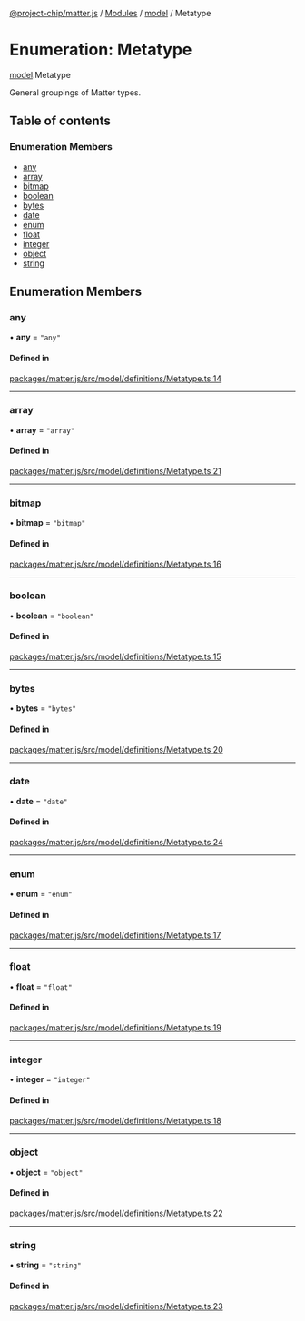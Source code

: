 [@project-chip/matter.js](../README.md) / [Modules](../modules.md) / [model](../modules/model.md) / Metatype

# Enumeration: Metatype

[model](../modules/model.md).Metatype

General groupings of Matter types.

## Table of contents

### Enumeration Members

- [any](model.Metatype-1.md#any)
- [array](model.Metatype-1.md#array)
- [bitmap](model.Metatype-1.md#bitmap)
- [boolean](model.Metatype-1.md#boolean)
- [bytes](model.Metatype-1.md#bytes)
- [date](model.Metatype-1.md#date)
- [enum](model.Metatype-1.md#enum)
- [float](model.Metatype-1.md#float)
- [integer](model.Metatype-1.md#integer)
- [object](model.Metatype-1.md#object)
- [string](model.Metatype-1.md#string)

## Enumeration Members

### any

• **any** = ``"any"``

#### Defined in

[packages/matter.js/src/model/definitions/Metatype.ts:14](https://github.com/project-chip/matter.js/blob/c15b1068/packages/matter.js/src/model/definitions/Metatype.ts#L14)

___

### array

• **array** = ``"array"``

#### Defined in

[packages/matter.js/src/model/definitions/Metatype.ts:21](https://github.com/project-chip/matter.js/blob/c15b1068/packages/matter.js/src/model/definitions/Metatype.ts#L21)

___

### bitmap

• **bitmap** = ``"bitmap"``

#### Defined in

[packages/matter.js/src/model/definitions/Metatype.ts:16](https://github.com/project-chip/matter.js/blob/c15b1068/packages/matter.js/src/model/definitions/Metatype.ts#L16)

___

### boolean

• **boolean** = ``"boolean"``

#### Defined in

[packages/matter.js/src/model/definitions/Metatype.ts:15](https://github.com/project-chip/matter.js/blob/c15b1068/packages/matter.js/src/model/definitions/Metatype.ts#L15)

___

### bytes

• **bytes** = ``"bytes"``

#### Defined in

[packages/matter.js/src/model/definitions/Metatype.ts:20](https://github.com/project-chip/matter.js/blob/c15b1068/packages/matter.js/src/model/definitions/Metatype.ts#L20)

___

### date

• **date** = ``"date"``

#### Defined in

[packages/matter.js/src/model/definitions/Metatype.ts:24](https://github.com/project-chip/matter.js/blob/c15b1068/packages/matter.js/src/model/definitions/Metatype.ts#L24)

___

### enum

• **enum** = ``"enum"``

#### Defined in

[packages/matter.js/src/model/definitions/Metatype.ts:17](https://github.com/project-chip/matter.js/blob/c15b1068/packages/matter.js/src/model/definitions/Metatype.ts#L17)

___

### float

• **float** = ``"float"``

#### Defined in

[packages/matter.js/src/model/definitions/Metatype.ts:19](https://github.com/project-chip/matter.js/blob/c15b1068/packages/matter.js/src/model/definitions/Metatype.ts#L19)

___

### integer

• **integer** = ``"integer"``

#### Defined in

[packages/matter.js/src/model/definitions/Metatype.ts:18](https://github.com/project-chip/matter.js/blob/c15b1068/packages/matter.js/src/model/definitions/Metatype.ts#L18)

___

### object

• **object** = ``"object"``

#### Defined in

[packages/matter.js/src/model/definitions/Metatype.ts:22](https://github.com/project-chip/matter.js/blob/c15b1068/packages/matter.js/src/model/definitions/Metatype.ts#L22)

___

### string

• **string** = ``"string"``

#### Defined in

[packages/matter.js/src/model/definitions/Metatype.ts:23](https://github.com/project-chip/matter.js/blob/c15b1068/packages/matter.js/src/model/definitions/Metatype.ts#L23)
